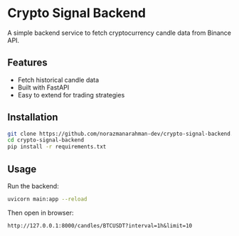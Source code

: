 # Crypto Signal Backend

A simple backend service to fetch cryptocurrency candle data from Binance API.

## Features
- Fetch historical candle data
- Built with FastAPI
- Easy to extend for trading strategies

## Installation

```bash
git clone https://github.com/norazmanarahman-dev/crypto-signal-backend.git
cd crypto-signal-backend
pip install -r requirements.txt
```

## Usage

Run the backend:
```bash
uvicorn main:app --reload
```

Then open in browser:
```
http://127.0.0.1:8000/candles/BTCUSDT?interval=1h&limit=10
```

